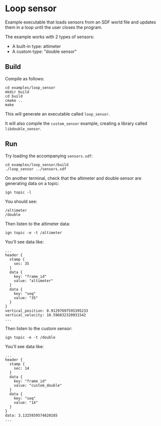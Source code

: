 # Loop sensor

Example executable that loads sensors from an SDF world file and updates them in
a loop until the user closes the program.

The example works with 2 types of sensors:

* A built-in type: altimeter
* A custom type: "double sensor"

## Build

Compile as follows:

```
cd examples/loop_sensor
mkdir build
cd build
cmake ..
make
```

This will generate an executable called `loop_sensor`.

It will also compile the `custom_sensor` example, creating a library called
`libdouble_sensor`.

## Run

Try loading the accompanying `sensors.sdf`:

```
cd examples/loop_sensor/build
./loop_sensor ../sensors.sdf
```

On another terminal, check that the altimeter and double sensor are generating
data on a topic:

```
ign topic -l
```

You should see:

```
/altimeter
/double
```

Then listen to the altimeter data:

```
ign topic -e -t /altimeter
```

You'll see data like:

```
...
header {
  stamp {
    sec: 35
  }
  data {
    key: "frame_id"
    value: "altimeter"
  }
  data {
    key: "seq"
    value: "35"
  }
}
vertical_position: 0.91297697595395233
vertical_velocity: 10.596832320931542
...
```

Then listen to the custom sensor:

```
ign topic -e -t /double
```

You'll see data like:

```
...
header {
  stamp {
    sec: 14
  }
  data {
    key: "frame_id"
    value: "custom_double"
  }
  data {
    key: "seq"
    value: "14"
  }
}
data: 3.1325939574820185
...
```

